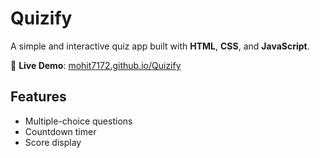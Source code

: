 # Quizify 

A simple and interactive quiz app built with **HTML**, **CSS**, and **JavaScript**.

🔗 **Live Demo**: [mohit7172.github.io/Quizify](https://mohit7172.github.io/Quizify)

## Features
- Multiple-choice questions
- Countdown timer
- Score display

